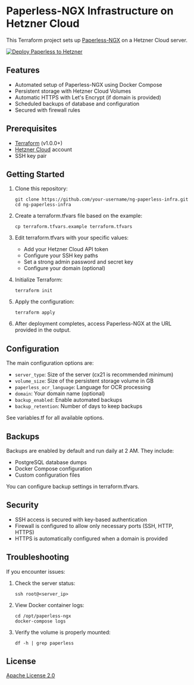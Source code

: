 # Paperless-NGX Infrastructure on Hetzner Cloud

This Terraform project sets up [Paperless-NGX](https://docs.paperless-ngx.com/) on a Hetzner Cloud server.

[![Deploy Paperless to Hetzner](https://github.com/shishir-insane/ng-paperless-infra/actions/workflows/deploy.yml/badge.svg)](https://github.com/shishir-insane/ng-paperless-infra/actions/workflows/deploy.yml)

## Features

- Automated setup of Paperless-NGX using Docker Compose
- Persistent storage with Hetzner Cloud Volumes
- Automatic HTTPS with Let's Encrypt (if domain is provided)
- Scheduled backups of database and configuration
- Secured with firewall rules

## Prerequisites

- [Terraform](https://www.terraform.io/downloads.html) (v1.0.0+)
- [Hetzner Cloud](https://www.hetzner.com/cloud) account
- SSH key pair

## Getting Started

1. Clone this repository:
   ```
   git clone https://github.com/your-username/ng-paperless-infra.git
   cd ng-paperless-infra
   ```

2. Create a terraform.tfvars file based on the example:
   ```
   cp terraform.tfvars.example terraform.tfvars
   ```

3. Edit terraform.tfvars with your specific values:
   - Add your Hetzner Cloud API token
   - Configure your SSH key paths
   - Set a strong admin password and secret key
   - Configure your domain (optional)

4. Initialize Terraform:
   ```
   terraform init
   ```

5. Apply the configuration:
   ```
   terraform apply
   ```

6. After deployment completes, access Paperless-NGX at the URL provided in the output.

## Configuration

The main configuration options are:

- `server_type`: Size of the server (cx21 is recommended minimum)
- `volume_size`: Size of the persistent storage volume in GB
- `paperless_ocr_language`: Language for OCR processing
- `domain`: Your domain name (optional)
- `backup_enabled`: Enable automated backups
- `backup_retention`: Number of days to keep backups

See variables.tf for all available options.

## Backups

Backups are enabled by default and run daily at 2 AM. They include:
- PostgreSQL database dumps
- Docker Compose configuration
- Custom configuration files

You can configure backup settings in terraform.tfvars.

## Security

- SSH access is secured with key-based authentication
- Firewall is configured to allow only necessary ports (SSH, HTTP, HTTPS)
- HTTPS is automatically configured when a domain is provided

## Troubleshooting

If you encounter issues:

1. Check the server status:
   ```
   ssh root@<server_ip>
   ```

2. View Docker container logs:
   ```
   cd /opt/paperless-ngx
   docker-compose logs
   ```

3. Verify the volume is properly mounted:
   ```
   df -h | grep paperless
   ```

## License

[Apache License 2.0](LICENSE)
